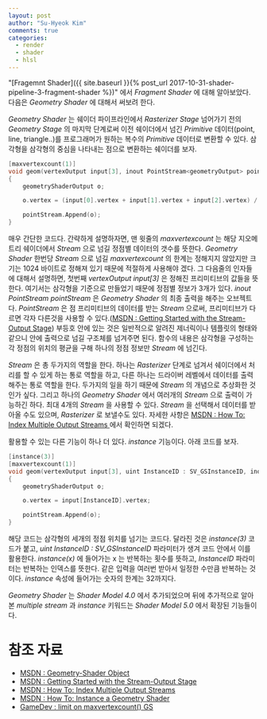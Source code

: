 ```yaml
---
layout: post
author: "Su-Hyeok Kim"
comments: true
categories:
  - render
  - shader
  - hlsl
---
```


"[Fragemnt Shader]({{ site.baseurl }}{% post_url 2017-10-31-shader-pipeline-3-fragment-shader %})" 에서 _Fragment Shader_ 에 대해 알아보았다. 다음은 _Geometry Shader_ 에 대해서 써보려 한다.

_Geometry Shader_ 는 쉐이더 파이프라인에서 _Rasterizer Stage_ 넘어가기 전의 _Geometry Stage_ 의 마지막 단계로써 이전 쉐이더에서 넘긴  _Primitive_ 데이터(point, line, triangle..)를 프로그래머가 원하는 복수의 _Primitive_ 데이터로 변환할 수 있다. 삼각형을 삼각형의 중심을 나타내는 점으로 변환하는 쉐이더를 보자.

``` C
[maxvertexcount(1)]
void geom(vertexOutput input[3], inout PointStream<geometryOutput> pointStream)
{
    geometryShaderOutput o;

    o.vertex = (input[0].vertex + input[1].vertex + input[2].vertex) / 3;

    pointStream.Append(o);
}
```

매우 간단한 코드다. 간략하게 설명하자면, 맨 윗줄의 _maxvertexcount_ 는 해당 지오메트리 쉐이더에서 _Stream_ 으로 넘길 정점별 데이터의 갯수를 뜻한다. _Geometry Shader_ 한번당 _Stream_ 으로 넘길 _maxvertexcount_ 의 한계는 정해지지 않았지만 크기는 1024 바이트로 정해져 있기 때문에 적절하게 사용해야 겠다. 그 다음줄의 인자들에 대해서 설명하면, 첫번째 _vertexOutput input[3]_ 은 정해진 프리미티브의 값들을 뜻한다. 여기서는 삼각형을 기준으로 만들었기 때문에 정점별 정보가 3개가 있다. _inout PointStream<geometryOutput> pointStream_ 은 _Geometry Shader_ 의 최종 출력을 해주는 오브젝트다. _PointStream_ 은 점 프리미티브의 데이터를 받는 _Stream_ 으로써, 프리미티브가 다르면 각자 다른것을 사용할 수 있다.([MSDN : Getting Started with the Stream-Output Stage](https://msdn.microsoft.com/en-us/library/windows/desktop/bb205122.aspx)) 부등호 안에 있는 것은 일반적으로 알려진 제너릭이나 템플릿의 형태와 같으니 안에 출력으로 넘길 구조체를 넘겨주면 된다. 함수의 내용은 삼각형을 구성하는 각 정점의 위치의 평균을 구해 하나의 정점 정보만 _Stream_ 에 넘긴다.

_Stream_ 은 총 두가지의 역할을 한다. 하나는 _Rasterizer_ 단계로 넘겨서 쉐이더에서 처리를 할 수 있게 하는 통로 역할을 하고, 다른 하나는 드라이버 레벨에서 데이터를 출력해주는 통로 역할을 한다. 두가지의 일을 하기 때문에 _Stream_ 의 개념으로 추상화한 것인가 싶다. 그리고 하나의 _Geometry Shader_ 에서 여러개의 _Stream_ 으로 출력이 가능하긴 하다. 최대 4개의 _Stream_ 을 사용할 수 있다. _Stream_ 을 선택해서 데이터를 받아올 수도 있으며, _Rasterizer_ 로 보낼수도 있다. 자세한 사항은 [MSDN : How To: Index Multiple Output Streams ](https://msdn.microsoft.com/en-us/library/windows/desktop/ff471424.aspx) 에서 확인하면 되겠다.

활용할 수 있는 다른 기능이 하나 더 있다. _instance_ 기능이다. 아래 코드를 보자.

``` C
[instance(3)]
[maxvertexcount(1)]
void geom(vertexOutput input[3], uint InstanceID : SV_GSInstanceID, inout PointStream<geometryOutput> pointStream)
{
    geometryShaderOutput o;

    o.vertex = input[InstanceID].vertex;

    pointStream.Append(o);
}
```

해당 코드는 삼각형의 세개의 정점 위치를 넘기는 코드다. 달라진 것은 _instance(3)_ 코드가 붙고, _uint InstanceID : SV_GSInstanceID_ 파라미터가 생겨 코드 안에서 이를 활용한다. _instance(x)_ 에 들어가는 x 는 반복하는 횟수를 뜻하고, _InstanceID_ 파라미터는 반복하는 인덱스를 뜻한다. 같은 입력을 여러번 받아서 일정한 수만큼 반복하는 것이다.  _instance_ 속성에 들어가는 숫자의 한계는 32까지다.

_Geometry Shader_ 는 _Shader Model 4.0_ 에서 추가되었으며 뒤에 추가적으로 알아본 _multiple stream_ 과 _instance_ 키워드는 _Shader Model 5.0_ 에서 확장된 기능들이다.

# 참조 자료

 - [MSDN : Geometry-Shader Object](https://msdn.microsoft.com/ko-kr/library/windows/desktop/bb509609.aspx)
 - [MSDN : Getting Started with the Stream-Output Stage](https://msdn.microsoft.com/en-us/library/windows/desktop/bb205122.aspx)
 - [MSDN : How To: Index Multiple Output Streams](https://msdn.microsoft.com/en-us/library/windows/desktop/ff471424.aspx)
 - [MSDN : How To: Instance a Geometry Shader](https://msdn.microsoft.com/en-us/library/windows/desktop/ff471425.aspx)
 - [GameDev : limit on maxvertexcount() GS](https://www.gamedev.net/forums/topic/600141-limit-on-maxvertexcount-gs/)
